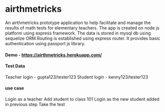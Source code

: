 # airthmetricks
An airthmetricks prototype application to help facilitate and manage the results of math tests for elementary teachers. The app is created on node js platform using express framework. The data is stored in mysql db using sequelize ORM.Routing is established using express router. It provides basic authentication using passport js library.

#### Demo - https://airthmetricks.herokuapp.com/

#### Test Data
Teacher login - gupta123/tester123
Student login - kenny123/tester123

#### use case
Login as a teacher
Add student to class 101
Login as the new student added in previous step
Take the test
